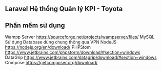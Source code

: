 ## Laravel Hệ thống Quản lý KPI - Toyota
## Phần mềm sử dụng
Wampp Server https://sourceforge.net/projects/wampserver/files/
MySQL Sử dụng Database dùng chung thông qua VPN
NodeJS https://nodejs.org/en/download/
PHPStom https://www.jetbrains.com/phpstorm/download/#section=windows
DataGrip https://www.jetbrains.com/datagrip/download/#section=windows
Compose https://getcomposer.org/download/
